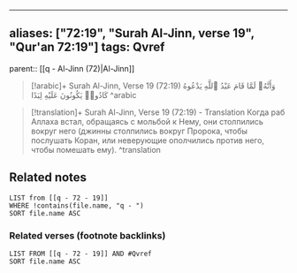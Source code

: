 
---
aliases: ["72:19", "Surah Al-Jinn, verse 19", "Qur'an 72:19"]
tags: Qvref
---

parent:: [[q - Al-Jinn (72)|Al-Jinn]]

> [!arabic]+ Surah Al-Jinn, Verse 19 (72:19)
> <span class="quran-arabic">وَأَنَّهُۥ لَمَّا قَامَ عَبْدُ ٱللَّهِ يَدْعُوهُ كَادُوا۟ يَكُونُونَ عَلَيْهِ لِبَدًا</span>
^arabic

> [!translation]+ Surah Al-Jinn, Verse 19 (72:19) - Translation
> Когда раб Аллаха встал, обращаясь с мольбой к Нему, они столпились вокруг него (джинны столпились вокруг Пророка, чтобы послушать Коран, или неверующие ополчились против него, чтобы помешать ему).
^translation



## Related notes
```dataview
LIST from [[q - 72 - 19]]
WHERE !contains(file.name, "q - ")
SORT file.name ASC
```

### Related verses (footnote backlinks)
```dataview
LIST FROM [[q - 72 - 19]] AND #Qvref
SORT file.name ASC
```

